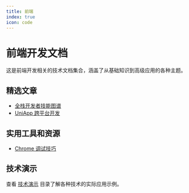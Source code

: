 ```yaml
---
title: 前端
index: true
icon: code
---
```


# 前端开发文档

这是前端开发相关的技术文档集合，涵盖了从基础知识到高级应用的各种主题。


## 精选文章

- [全栈开发者技能图谱](./FullStackDeveloper)
- [UniApp 跨平台开发](./mobile/uniapp)

## 实用工具和资源

- [Chrome 调试技巧](./basics/ChromeDebugg)

## 技术演示

查看 [技术演示](./demo/) 目录了解各种技术的实际应用示例。